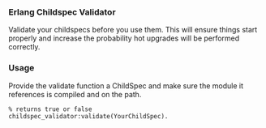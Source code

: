 ### Erlang Childspec Validator

Validate your childspecs before you use them. This will ensure things start properly and increase the probability hot upgrades will be performed correctly.

### Usage

Provide the validate function a ChildSpec and make sure the module it references is compiled and on the path.

    % returns true or false
    childspec_validator:validate(YourChildSpec).
